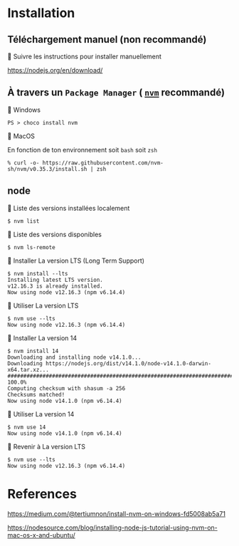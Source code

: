 # Installation


## Téléchargement manuel (non recommandé)

:pushpin: Suivre les instructions pour installer manuellement 

https://nodejs.org/en/download/ 

## À travers un `Package Manager` ( [`nvm`](ttp://nvm.sh) recommandé)

:pushpin: Windows

```
PS > choco install nvm
```

:pushpin: MacOS

En fonction de ton environnement soit `bash` soit `zsh`

```
% curl -o- https://raw.githubusercontent.com/nvm-sh/nvm/v0.35.3/install.sh | zsh
```

## node

:pushpin: Liste des versions installées localement

```
$ nvm list
```

:pushpin: Liste des versions disponibles

```
$ nvm ls-remote
```

:pushpin: Installer La version LTS (Long Term Support)

```
$ nvm install --lts 
Installing latest LTS version.
v12.16.3 is already installed.
Now using node v12.16.3 (npm v6.14.4)
```

:pushpin: Utiliser La version LTS

```
$ nvm use --lts
Now using node v12.16.3 (npm v6.14.4)
```

:pushpin: Installer La version 14

```
$ nvm install 14       
Downloading and installing node v14.1.0...
Downloading https://nodejs.org/dist/v14.1.0/node-v14.1.0-darwin-x64.tar.xz...
############################################################################################################################################### 100.0%
Computing checksum with shasum -a 256
Checksums matched!
Now using node v14.1.0 (npm v6.14.4)
```

:pushpin: Utiliser La version 14

```
$ nvm use 14
Now using node v14.1.0 (npm v6.14.4)
```

:pushpin: Revenir à La version LTS

```
$ nvm use --lts
Now using node v12.16.3 (npm v6.14.4)
```

# References

https://medium.com/@tertiumnon/install-nvm-on-windows-fd5008ab5a71

https://nodesource.com/blog/installing-node-js-tutorial-using-nvm-on-mac-os-x-and-ubuntu/
